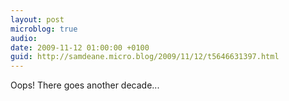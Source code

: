 ```yaml
---
layout: post
microblog: true
audio: 
date: 2009-11-12 01:00:00 +0100
guid: http://samdeane.micro.blog/2009/11/12/t5646631397.html
---
```

Oops! There goes another decade...
